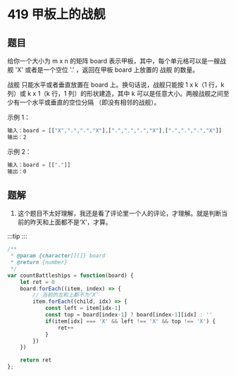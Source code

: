 # 419 甲板上的战舰

## 题目
给你一个大小为 m x n 的矩阵 board 表示甲板，其中，每个单元格可以是一艘战舰 'X' 或者是一个空位 '.' ，返回在甲板 board 上放置的 战舰 的数量。

战舰 只能水平或者垂直放置在 board 上。换句话说，战舰只能按 1 x k（1 行，k 列）或 k x 1（k 行，1 列）的形状建造，其中 k 可以是任意大小。两艘战舰之间至少有一个水平或垂直的空位分隔 （即没有相邻的战舰）。

示例 1：

```javascript
输入：board = [["X",".",".","X"],[".",".",".","X"],[".",".",".","X"]]
输出：2
```

示例 2：

```javascript
输入：board = [["."]]
输出：0
```

## 题解
1. 这个题目不太好理解，我还是看了评论里一个人的评论，才理解。就是判断当前的昨天和上面都不是‘X’，才算。

:::tip
<runtime :list="[68, 47.41, 41.3, 93.63]"  />
:::

```javascript
/**
 * @param {character[][]} board
 * @return {number}
 */
var countBattleships = function(board) {
    let ret = 0
    board.forEach((item, index) => {
        // 当前的左和上都不为‘X’
        item.forEach((child, idx) => {
            const left = item[idx-1]
            const top = board[index-1] ? board[index-1][idx] : ''
            if(item[idx] === 'X' && left !== 'X' && top !== 'X') {
                ret++
            }
        })
    })

    return ret
};
```